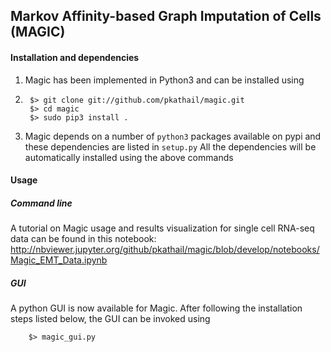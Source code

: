 Markov Affinity-based Graph Imputation of Cells (MAGIC)
-------------------------------------------------------


#### Installation and dependencies
1. Magic has been implemented in Python3 and can be installed using
2. 
        $> git clone git://github.com/pkathail/magic.git
        $> cd magic
        $> sudo pip3 install .

2. Magic depends on a number of `python3` packages available on pypi and these dependencies are listed in `setup.py`
All the dependencies will be automatically installed using the above commands

#### Usage

##### Command line
A tutorial on Magic usage and results visualization for single cell RNA-seq data can be found in this notebook: http://nbviewer.jupyter.org/github/pkathail/magic/blob/develop/notebooks/Magic_EMT_Data.ipynb


##### GUI
A python GUI is now available for Magic. After following the installation steps listed below, the GUI can be invoked using

        $> magic_gui.py


